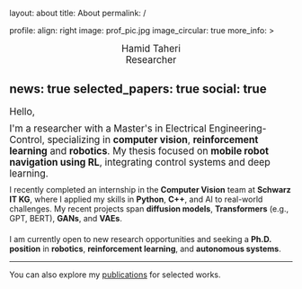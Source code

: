 layout: about
title: About
permalink: /

profile:
  align: right
  image: prof_pic.jpg
  image_circular: true
  more_info: >
    <div style="font-size: 1.2em; margin-top: 10px; text-align: center;">
      <p style="display: block; margin: 0;">Hamid Taheri</p>
      <p style="display: block; margin: 0;">Researcher</p>
    </div>

news: true
selected_papers: true
social: true
---

<div style="font-size: 1.2em; margin-top: 10px;">
  Hello,
</div>

<div style="font-size: 1.2em; margin-top: 10px;">
  I'm a researcher with a Master's in Electrical Engineering-Control, specializing in <strong>computer vision</strong>, <strong>reinforcement learning</strong> and <strong>robotics</strong>. My thesis focused on <strong>mobile robot navigation using RL</strong>, integrating control systems and deep learning.
</div>

<p style="margin-top: 10px;">
  I recently completed an internship in the <strong>Computer Vision</strong> team at <strong>Schwarz IT KG</strong>, where I applied my skills in <strong>Python</strong>, <strong>C++</strong>, and AI to real-world challenges. My recent projects span <strong>diffusion models</strong>, <strong>Transformers</strong> (e.g., GPT, BERT), <strong>GANs</strong>, and <strong>VAEs</strong>.
</p>

<div style="margin-top: 20px;">
  I am currently open to new research opportunities and seeking a <strong>Ph.D. position</strong> in <strong>robotics</strong>, <strong>reinforcement learning</strong>, and <strong>autonomous systems</strong>. 
</div>

---

You can also explore my [publications](https://hamidthri.github.io/publications/) for selected works.

